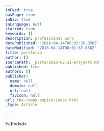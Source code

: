 ```yaml
---
inFeed: true
hasPage: true
inNav: true
inLanguage: null
starred: true
keywords: []
description: professional work
datePublished: '2016-04-14T00:02:28.058Z'
dateModified: '2016-04-14T00:01:37.086Z'
title: portfolio
author: []
sourcePath: _posts/2016-02-21-projects.md
published: true
authors: []
publisher:
  name: null
  domain: null
  url: null
  favicon: null
url: the-roman-empire/index.html
_type: Article

---
```

fvdfvdvdv